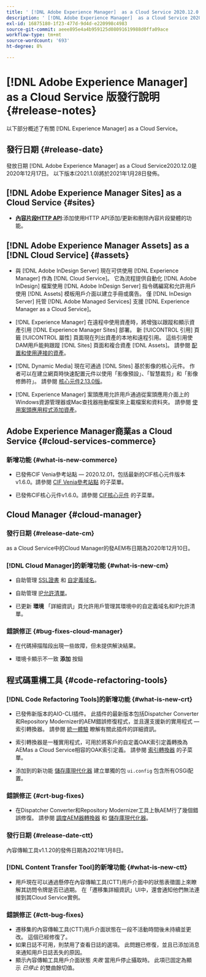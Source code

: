 ```yaml
---
title: ' [!DNL Adobe Experience Manager]  as a Cloud Service 2020.12.0 版發行說明。'
description: ' [!DNL Adobe Experience Manager]  as a Cloud Service 2020.12.0 版發行說明。'
exl-id: 16875180-1f23-477d-9d4d-e220998c4983
source-git-commit: aeee895e4a4b959125d08091619988d0ffa09ace
workflow-type: tm+mt
source-wordcount: '693'
ht-degree: 8%

---
```


# [!DNL Adobe Experience Manager] as a Cloud Service 版發行說明  {#release-notes}

以下部分概述了有關 [!DNL Experience Manager] as a Cloud Service。

## 發行日期 {#release-date}

發放日期 [!DNL Adobe Experience Manager] as a Cloud Service2020.12.0是2020年12月17日。
以下版本(2021.1.0)將於2021年1月28日發佈。

## [!DNL Adobe Experience Manager Sites] as a Cloud Service {#sites}

* **[內容片段HTTP API](/help/assets/content-fragments/assets-api-content-fragments.md)**:添加使用HTTP API添加/更新和刪除內容片段變體的功能。

## [!DNL Adobe Experience Manager Assets] as a [!DNL Cloud Service] {#assets}

* 與 [!DNL Adobe InDesign Server] 現在可供使用 [!DNL Experience Manager] 作為 [!DNL Cloud Service]。 它為流程提供自動化 [!DNL Adobe InDesign] 檔案使用 [!DNL Adobe InDesign Server] 指令碼編寫和允許用戶使用 [!DNL Assets] 模板用戶介面以建立手冊或廣告。 僅 [!DNL InDesign Server] 托管 [!DNL Adobe Managed Services] 支援 [!DNL Experience Manager as a Cloud Service]。 <!-- TBD: Add link to article. -->

* [!DNL Experience Manager] 在遠程中使用資產時，將增強以跟蹤和顯示資產引用 [!DNL Experience Manager Sites] 部署。 新 [!UICONTROL 引用] 頁籤 [!UICONTROL 屬性] 頁面現在列出資產的本地和遠程引用。 這些引用使DAM用戶能夠跟蹤 [!DNL Sites] 頁面和複合資產 [!DNL Assets]。 請參閱 [配置和使用連接的資產](/help/assets/use-assets-across-connected-assets-instances.md)。

* [!DNL Dynamic Media] 現在可通過 [!DNL Sites] 基於影像的核心元件。 作者可以在建立網頁時快速配置元件以使用「影像預設」、「智慧裁剪」和「影像修飾符」。 請參閱 [核心元件2.13.0版](https://github.com/adobe/aem-core-wcm-components/releases/tag/core.wcm.components.reactor-2.13.0)。

* [!DNL Experience Manager] 案頭應用允許用戶通過從案頭應用介面上的Windows資源管理器或Mac查找器拖動檔案來上載檔案和資料夾。 請參閱 [使用案頭應用程式添加資產](https://experienceleague.adobe.com/docs/experience-manager-desktop-app/using/using.html#upload-and-add-new-assets-to-aem)。

## Adobe Experience Manager商業as a Cloud Service {#cloud-services-commerce}

### 新增功能 {#what-is-new-commerce}

* 已發佈CIF Venia參考站點 — 2020.12.01，包括最新的CIF核心元件版本v1.6.0。請參閱 [CIF Venia參考站點](https://github.com/adobe/aem-cif-guides-venia/releases/tag/venia-2020.12.01) 的子菜單。

* 已發佈CIF核心元件v1.6.0。請參閱 [CIF核心元件](https://github.com/adobe/aem-core-cif-components/releases/tag/core-cif-components-reactor-1.6.0) 的子菜單。

## Cloud Manager {#cloud-manager}

### 發行日期 {#release-date-cm}

as a Cloud Service中的Cloud Manager的發AEM布日期為2020年12月10日。

### [!DNL Cloud Manager]的新增功能 {#what-is-new-cm}

* 自助管理 [SSL證書](/help/implementing/cloud-manager/managing-ssl-certifications/introduction.md) 和 [自定義域名](/help/implementing/cloud-manager/custom-domain-names/introduction.md)。

* 自助管理 [IP允許清單](/help/implementing/cloud-manager/ip-allow-lists/introduction.md)。

* 已更新 **環境** 「詳細資訊」頁允許用戶管理其環境中的自定義域名和IP允許清單。

### 錯誤修正 {#bug-fixes-cloud-manager}

* 在代碼掃描階段出現一些故障，但未提供解決結果。

* 環境卡顯示不一致 **添加** 按鈕

## 程式碼重構工具 {#code-refactoring-tools}

### [!DNL Code Refactoring Tools]的新增功能 {#what-is-new-crt}

* 已發佈新版本的AIO-CLI插件。 此插件的最新版本包括Dispatcher Converter和Repository Modernizer的AEM錯誤修復程式，並且還支援新的實用程式 — 索引轉換器。 請參閱 [統一體驗](https://experienceleague.adobe.com/docs/experience-manager-cloud-service/moving/refactoring-tools/unified-experience.html?lang=en#benefits) 瞭解有關此插件的詳細資訊。

* 索引轉換器是一種實用程式，可用於將客戶的自定義OAK索引定義轉換為AEMas a Cloud Service相容的OAK索引定義。 請參閱 [索引轉換器](https://github.com/adobe/aem-cloud-service-source-migration/tree/master/packages/index-converter) 的子菜單。

* 添加到的新功能 [儲存庫現代化器](https://github.com/adobe/aem-cloud-service-source-migration/tree/master/packages/repository-modernizer) 建立單獨的包 `ui.config` 包含所有OSGi配置。

### 錯誤修正 {#crt-bug-fixes}

* 在Dispatcher Converter和Repository Modernizer工具上執AEM行了幾個錯誤修復。 請參閱 [調度AEM器轉換器](https://github.com/adobe/aem-cloud-service-source-migration/tree/master/packages/dispatcher-converter) 和 [儲存庫現代化器](https://github.com/adobe/aem-cloud-service-source-migration/tree/master/packages/repository-modernizer)。

### 發行日期 {#release-date-ctt}

內容傳輸工具v1.1.20的發佈日期為2021年1月8日。

### [!DNL Content Transfer Tool]的新增功能 {#what-is-new-ctt}

* 用戶現在可以通過懸停在內容傳輸工具(CTT)用戶介面中的狀態表徵圖上來瞭解其訪問令牌是否已過期。 在「遷移集詳細資訊」UI中，還會通知他們無法連接到其Cloud Service實例。

### 錯誤修正 {#ctt-bug-fixes}

* 遷移集的內容傳輸工具(CTT)用戶介面狀態在一段不活動時間後未持續並更改。 這個已經修復了。
* 如果日誌不可用，則禁用了查看日誌的選項。 此問題已修復，並且已添加消息來通知用戶日誌丟失的原因。
* 顯示內容傳輸工具用戶介面狀態 *失敗* 當用戶停止攝取時。 此項已固定為顯示 *已停止* 的雙曲餘切值。
